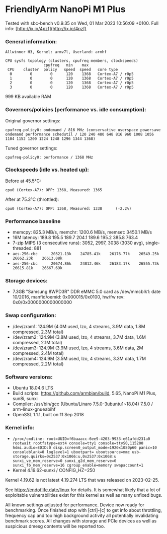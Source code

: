 # FriendlyArm NanoPi M1 Plus

Tested with sbc-bench v0.9.35 on Wed, 01 Mar 2023 10:56:09 +0100. Full info: [http://ix.io/4pzf](http://ix.io/4pzf)

### General information:

    Allwinner H3, Kernel: armv7l, Userland: armhf
    
    CPU sysfs topology (clusters, cpufreq members, clockspeeds)
                     cpufreq   min    max
     CPU    cluster  policy   speed  speed   core type
      0        0        0      120    1368   Cortex-A7 / r0p5
      1        0        0      120    1368   Cortex-A7 / r0p5
      2        0        0      120    1368   Cortex-A7 / r0p5
      3        0        0      120    1368   Cortex-A7 / r0p5

999 KB available RAM

### Governors/policies (performance vs. idle consumption):

Original governor settings:

    cpufreq-policy0: ondemand / 816 MHz (conservative userspace powersave ondemand performance schedutil / 120 240 480 648 816 960 1008 1056 1104 1152 1200 1224 1248 1296 1344 1368)

Tuned governor settings:

    cpufreq-policy0: performance / 1368 MHz

### Clockspeeds (idle vs. heated up):

Before at 45.5°C:

    cpu0 (Cortex-A7): OPP: 1368, Measured: 1365 

After at 75.3°C (throttled):

    cpu0 (Cortex-A7): OPP: 1368, Measured: 1338      (-2.2%)

### Performance baseline

  * memcpy: 825.3 MB/s, memchr: 1200.6 MB/s, memset: 3450.1 MB/s
  * 16M latency: 189.8 195.5 189.7 204.1 189.6 195.2 385.8 763.4 
  * 7-zip MIPS (3 consecutive runs): 3052, 2997, 3038 (3030 avg), single-threaded: 881
  * `aes-256-cbc      20321.13k    24785.41k    26176.77k    26549.25k    26662.23k    26613.08k`
  * `aes-256-cbc      20674.86k    24812.46k    26183.17k    26555.73k    26615.81k    26667.69k`

### Storage devices:

  * 7.3GB "Samsung 8WPD3R" DDR eMMC 5.0 card as /dev/mmcblk1: date 10/2016, manfid/oemid: 0x000015/0x0100, hw/fw rev: 0x0/0x0000000000000000

### Swap configuration:

  * /dev/zram1: 124.9M (4.0M used, lzo, 4 streams, 3.9M data, 1.8M compressed, 2.3M total)
  * /dev/zram2: 124.9M (3.8M used, lzo, 4 streams, 3.7M data, 1.6M compressed, 2.1M total)
  * /dev/zram3: 124.9M (3.9M used, lzo, 4 streams, 3.6M data, 2M compressed, 2.4M total)
  * /dev/zram4: 124.9M (3.5M used, lzo, 4 streams, 3.3M data, 1.7M compressed, 2.2M total)

### Software versions:

  * Ubuntu 18.04.6 LTS
  * Build scripts: https://github.com/armbian/build, 5.65, NanoPi M1 Plus, sun8i, sunxi
  * Compiler: /usr/bin/gcc (Ubuntu/Linaro 7.5.0-3ubuntu1~18.04) 7.5.0 / arm-linux-gnueabihf
  * OpenSSL 1.1.1, built on 11 Sep 2018          

### Kernel info:

  * `/proc/cmdline: root=UUID=f6baaacc-6ee9-4203-9933-e61afdd231a0 rootwait rootfstype=ext4 console=tty1 console=ttyS0,115200 hdmi.audio=EDID:0 disp.screen0_output_mode=1920x1080p60 panic=10 consoleblank=0 loglevel=1 ubootpart= ubootsource=mmc usb-storage.quirks=0x2537:0x1066:u,0x2537:0x1068:u   sunxi_ve_mem_reserve=0 sunxi_g2d_mem_reserve=0 sunxi_fb_mem_reserve=16 cgroup_enable=memory swapaccount=1`
  * Kernel 4.19.62-sunxi / CONFIG_HZ=250

Kernel 4.19.62 is not latest 4.19.274 LTS that was released on 2023-02-25.

See https://endoflife.date/linux for details. It is somewhat likely that
a lot of exploitable vulnerabilities exist for this kernel as well as many
unfixed bugs.

All known settings adjusted for performance. Device now ready for benchmarking.
Once finished stop with [ctrl]-[c] to get info about throttling, frequency cap
and too high background activity all potentially invalidating benchmark scores.
All changes with storage and PCIe devices as well as suspicious dmesg contents
will be reported too.
